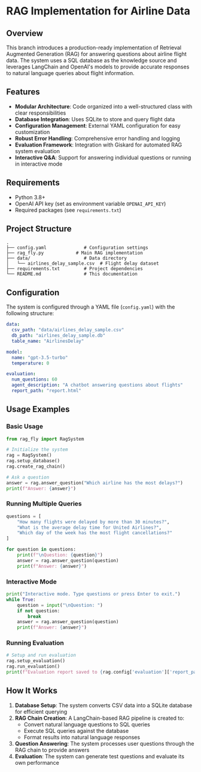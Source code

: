 # RAG Implementation for Airline Data

## Overview

This branch introduces a production-ready implementation of Retrieval Augmented Generation (RAG) for answering questions about airline flight data. The system uses a SQL database as the knowledge source and leverages LangChain and OpenAI's models to provide accurate responses to natural language queries about flight information.

## Features

- **Modular Architecture**: Code organized into a well-structured class with clear responsibilities
- **Database Integration**: Uses SQLite to store and query flight data
- **Configuration Management**: External YAML configuration for easy customization
- **Robust Error Handling**: Comprehensive error handling and logging
- **Evaluation Framework**: Integration with Giskard for automated RAG system evaluation
- **Interactive Q&A**: Support for answering individual questions or running in interactive mode

## Requirements

- Python 3.8+
- OpenAI API key (set as environment variable `OPENAI_API_KEY`)
- Required packages (see `requirements.txt`)

## Project Structure

```
.
├── config.yaml              # Configuration settings
├── rag_fly.py            # Main RAG implementation
├── data/                    # Data directory
│   └── airlines_delay_sample.csv  # Flight delay dataset
├── requirements.txt         # Project dependencies
└── README.md                # This documentation
```


## Configuration

The system is configured through a YAML file (`config.yaml`) with the following structure:

```yaml
data:
  csv_path: "data/airlines_delay_sample.csv"
  db_path: "airlines_delay_sample.db"
  table_name: "AirlinesDelay"

model:
  name: "gpt-3.5-turbo"
  temperature: 0

evaluation:
  num_questions: 60
  agent_description: "A chatbot answering questions about flights"
  report_path: "report.html"
```


## Usage Examples

### Basic Usage

```python
from rag_fly import RagSystem

# Initialize the system
rag = RagSystem()
rag.setup_database()
rag.create_rag_chain()

# Ask a question
answer = rag.answer_question("Which airline has the most delays?")
print(f"Answer: {answer}")
```


### Running Multiple Queries

```python
questions = [
    "How many flights were delayed by more than 30 minutes?",
    "What is the average delay time for United Airlines?",
    "Which day of the week has the most flight cancellations?"
]

for question in questions:
    print(f"\nQuestion: {question}")
    answer = rag.answer_question(question)
    print(f"Answer: {answer}")
```


### Interactive Mode

```python
print("Interactive mode. Type questions or press Enter to exit.")
while True:
    question = input("\nQuestion: ")
    if not question:
        break
    answer = rag.answer_question(question)
    print(f"Answer: {answer}")
```


### Running Evaluation

```python
# Setup and run evaluation
rag.setup_evaluation()
rag.run_evaluation()
print(f"Evaluation report saved to {rag.config['evaluation']['report_path']}")
```


## How It Works

1. **Database Setup**: The system converts CSV data into a SQLite database for efficient querying
2. **RAG Chain Creation**: A LangChain-based RAG pipeline is created to:
   - Convert natural language questions to SQL queries
   - Execute SQL queries against the database
   - Format results into natural language responses
3. **Question Answering**: The system processes user questions through the RAG chain to provide answers
4. **Evaluation**: The system can generate test questions and evaluate its own performance